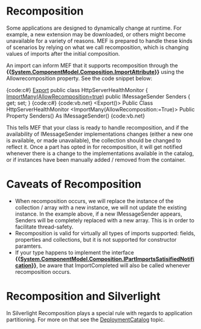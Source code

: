 # Recomposition

Some applications are designed to dynamically change at runtime. For example, a new extension may be downloaded, or others might become unavailable for a variety of reasons. MEF is prepared to handle these kinds of scenarios by relying on what we call recomposition, which is changing values of imports after the initial composition. 

An import can inform MEF that it supports recomposition through the **{{[System.ComponentModel.Composition.ImportAttribute](System.ComponentModel.Composition.ImportAttribute)}}** using the Allowrecomposition property. See the code snippet below:

{code:c#}
[Export](Export)
public class HttpServerHealthMonitor
{
    [ImportMany(AllowRecomposition=true)](ImportMany(AllowRecomposition=true))
    public IMessageSender[]() Senders { get; set; }
{code:c#}
{code:vb.net}
<Export()>
Public Class HttpServerHealthMonitor
    <ImportMany(AllowRecomposition:=True)> 
    Public Property Senders() As IMessageSender()
{code:vb.net}

This tells MEF that your class is ready to handle recomposition, and if the availability of IMessageSender implementations changes (either a new one is available, or made unavailable), the collection should be changed to reflect it. Once a part has opted in for recomposition, it will get notified whenever there is a change to the implementations available in the catalog, or if instances have been manually added / removed from the container. 

# Caveats of Recomposition
* When recomposition occurs, we will replace the instance of the collection / array with a new instance, we will not update the existing instance. In the example above, if a new IMessageSender appears, Senders will be completely replaced with a new array. This is in order to facilitate thread-safety.
* Recomposition is valid for virtually all types of imports supported: fields, properties and collections, but it is not supported for constructor paramters.
* If your type happens to implement the interface **{{[System.ComponentModel.Composition.IPartImportsSatisifiedNotification](System.ComponentModel.Composition.IPartImportsSatisifiedNotification)}}**, be aware that ImportCompleted will also be called whenever recomposition occurs.

# Recomposition and Silverlight
In Silverlight Recomposition plays a special rule with regards to application partitioning. For more on that see the [DeploymentCatalog](DeploymentCatalog) topic.